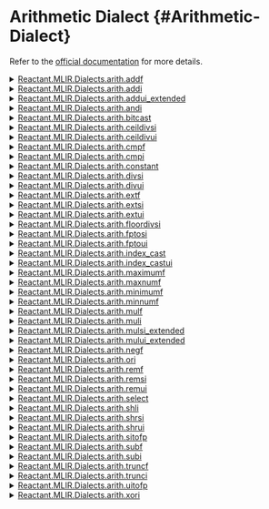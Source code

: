 


# Arithmetic Dialect {#Arithmetic-Dialect}

Refer to the [official documentation](https://mlir.llvm.org/docs/Dialects/ArithOps/) for more details.
<details class='jldocstring custom-block' >
<summary><a id='Reactant.MLIR.Dialects.arith.addf-Tuple{Reactant.MLIR.IR.Value, Reactant.MLIR.IR.Value}' href='#Reactant.MLIR.Dialects.arith.addf-Tuple{Reactant.MLIR.IR.Value, Reactant.MLIR.IR.Value}'><span class="jlbinding">Reactant.MLIR.Dialects.arith.addf</span></a> <Badge type="info" class="jlObjectType jlMethod" text="Method" /></summary>



`addf`

The `addf` operation takes two operands and returns one result, each of these is required to be the same type. This type may be a floating point scalar type, a vector whose element type is a floating point type, or a floating point tensor.

**Example**

```mlir
// Scalar addition.
%a = arith.addf %b, %c : f64

// SIMD vector addition, e.g. for Intel SSE.
%f = arith.addf %g, %h : vector<4xf32>

// Tensor addition.
%x = arith.addf %y, %z : tensor<4x?xbf16>
```


TODO: In the distant future, this will accept optional attributes for fast math, contraction, rounding mode, and other controls.


<Badge type="info" class="source-link" text="source"><a href="https://github.com/EnzymeAD/Reactant.jl/blob/c1a1e1dc3b6985fead24f05e7d04139ed0a37df0/src/mlir/Dialects/Arith.jl#L16-L39" target="_blank" rel="noreferrer">source</a></Badge>

</details>

<details class='jldocstring custom-block' >
<summary><a id='Reactant.MLIR.Dialects.arith.addi-Tuple{Reactant.MLIR.IR.Value, Reactant.MLIR.IR.Value}' href='#Reactant.MLIR.Dialects.arith.addi-Tuple{Reactant.MLIR.IR.Value, Reactant.MLIR.IR.Value}'><span class="jlbinding">Reactant.MLIR.Dialects.arith.addi</span></a> <Badge type="info" class="jlObjectType jlMethod" text="Method" /></summary>



`addi`

Performs N-bit addition on the operands. The operands are interpreted as  unsigned bitvectors. The result is represented by a bitvector containing the  mathematical value of the addition modulo 2^n, where `n` is the bitwidth.  Because `arith` integers use a two&#39;s complement representation, this operation  is applicable on both signed and unsigned integer operands.

The `addi` operation takes two operands and returns one result, each of these is required to be the same type. This type may be an integer scalar type,  a vector whose element type is integer, or a tensor of integers.

This op supports `nuw`/`nsw` overflow flags which stands stand for &quot;No Unsigned Wrap&quot; and &quot;No Signed Wrap&quot;, respectively. If the `nuw` and/or `nsw` flags are present, and an unsigned/signed overflow occurs (respectively), the result is poison.

**Example**

```mlir
// Scalar addition.
%a = arith.addi %b, %c : i64

// Scalar addition with overflow flags.
%a = arith.addi %b, %c overflow<nsw, nuw> : i64

// SIMD vector element-wise addition.
%f = arith.addi %g, %h : vector<4xi32>

// Tensor element-wise addition.
%x = arith.addi %y, %z : tensor<4x?xi8>
```



<Badge type="info" class="source-link" text="source"><a href="https://github.com/EnzymeAD/Reactant.jl/blob/c1a1e1dc3b6985fead24f05e7d04139ed0a37df0/src/mlir/Dialects/Arith.jl#L67-L100" target="_blank" rel="noreferrer">source</a></Badge>

</details>

<details class='jldocstring custom-block' >
<summary><a id='Reactant.MLIR.Dialects.arith.addui_extended-Tuple{Reactant.MLIR.IR.Value, Reactant.MLIR.IR.Value}' href='#Reactant.MLIR.Dialects.arith.addui_extended-Tuple{Reactant.MLIR.IR.Value, Reactant.MLIR.IR.Value}'><span class="jlbinding">Reactant.MLIR.Dialects.arith.addui_extended</span></a> <Badge type="info" class="jlObjectType jlMethod" text="Method" /></summary>



`addui_extended`

Performs (N+1)-bit addition on zero-extended operands. Returns two results: the N-bit sum (same type as both operands), and the overflow bit (boolean-like), where `1` indicates unsigned addition overflow, while `0` indicates no overflow.

**Example**

```mlir
// Scalar addition.
%sum, %overflow = arith.addui_extended %b, %c : i64, i1

// Vector element-wise addition.
%d:2 = arith.addui_extended %e, %f : vector<4xi32>, vector<4xi1>

// Tensor element-wise addition.
%x:2 = arith.addui_extended %y, %z : tensor<4x?xi8>, tensor<4x?xi1>
```



<Badge type="info" class="source-link" text="source"><a href="https://github.com/EnzymeAD/Reactant.jl/blob/c1a1e1dc3b6985fead24f05e7d04139ed0a37df0/src/mlir/Dialects/Arith.jl#L129-L149" target="_blank" rel="noreferrer">source</a></Badge>

</details>

<details class='jldocstring custom-block' >
<summary><a id='Reactant.MLIR.Dialects.arith.andi-Tuple{Reactant.MLIR.IR.Value, Reactant.MLIR.IR.Value}' href='#Reactant.MLIR.Dialects.arith.andi-Tuple{Reactant.MLIR.IR.Value, Reactant.MLIR.IR.Value}'><span class="jlbinding">Reactant.MLIR.Dialects.arith.andi</span></a> <Badge type="info" class="jlObjectType jlMethod" text="Method" /></summary>



`andi`

The `andi` operation takes two operands and returns one result, each of these is required to be the same type. This type may be an integer scalar type, a vector whose element type is integer, or a tensor of integers. It has no standard attributes.

**Example**

```mlir
// Scalar integer bitwise and.
%a = arith.andi %b, %c : i64

// SIMD vector element-wise bitwise integer and.
%f = arith.andi %g, %h : vector<4xi32>

// Tensor element-wise bitwise integer and.
%x = arith.andi %y, %z : tensor<4x?xi8>
```



<Badge type="info" class="source-link" text="source"><a href="https://github.com/EnzymeAD/Reactant.jl/blob/c1a1e1dc3b6985fead24f05e7d04139ed0a37df0/src/mlir/Dialects/Arith.jl#L171-L191" target="_blank" rel="noreferrer">source</a></Badge>

</details>

<details class='jldocstring custom-block' >
<summary><a id='Reactant.MLIR.Dialects.arith.bitcast-Tuple{Reactant.MLIR.IR.Value}' href='#Reactant.MLIR.Dialects.arith.bitcast-Tuple{Reactant.MLIR.IR.Value}'><span class="jlbinding">Reactant.MLIR.Dialects.arith.bitcast</span></a> <Badge type="info" class="jlObjectType jlMethod" text="Method" /></summary>



`bitcast`

Bitcast an integer or floating point value to an integer or floating point value of equal bit width. When operating on vectors, casts elementwise.

Note that this implements a logical bitcast independent of target endianness. This allows constant folding without target information and is consitent with the bitcast constant folders in LLVM (see https://github.com/llvm/llvm-project/blob/18c19414eb/llvm/lib/IR/ConstantFold.cpp#L168) For targets where the source and target type have the same endianness (which is the standard), this cast will also change no bits at runtime, but it may still require an operation, for example if the machine has different floating point and integer register files. For targets that have a different endianness for the source and target types (e.g. float is big-endian and integer is little-endian) a proper lowering would add operations to swap the order of words in addition to the bitcast.


<Badge type="info" class="source-link" text="source"><a href="https://github.com/EnzymeAD/Reactant.jl/blob/c1a1e1dc3b6985fead24f05e7d04139ed0a37df0/src/mlir/Dialects/Arith.jl#L214-L231" target="_blank" rel="noreferrer">source</a></Badge>

</details>

<details class='jldocstring custom-block' >
<summary><a id='Reactant.MLIR.Dialects.arith.ceildivsi-Tuple{Reactant.MLIR.IR.Value, Reactant.MLIR.IR.Value}' href='#Reactant.MLIR.Dialects.arith.ceildivsi-Tuple{Reactant.MLIR.IR.Value, Reactant.MLIR.IR.Value}'><span class="jlbinding">Reactant.MLIR.Dialects.arith.ceildivsi</span></a> <Badge type="info" class="jlObjectType jlMethod" text="Method" /></summary>



`ceildivsi`

Signed integer division. Rounds towards positive infinity, i.e. `7 / -2 = -3`.

Divison by zero, or signed division overflow (minimum value divided by -1)  is undefined behavior. When applied to `vector` and `tensor` values, the  behavior is undefined if _any_ of its elements are divided by zero or has a  signed division overflow.

**Example**

```mlir
// Scalar signed integer division.
%a = arith.ceildivsi %b, %c : i64
```



<Badge type="info" class="source-link" text="source"><a href="https://github.com/EnzymeAD/Reactant.jl/blob/c1a1e1dc3b6985fead24f05e7d04139ed0a37df0/src/mlir/Dialects/Arith.jl#L251-L267" target="_blank" rel="noreferrer">source</a></Badge>

</details>

<details class='jldocstring custom-block' >
<summary><a id='Reactant.MLIR.Dialects.arith.ceildivui-Tuple{Reactant.MLIR.IR.Value, Reactant.MLIR.IR.Value}' href='#Reactant.MLIR.Dialects.arith.ceildivui-Tuple{Reactant.MLIR.IR.Value, Reactant.MLIR.IR.Value}'><span class="jlbinding">Reactant.MLIR.Dialects.arith.ceildivui</span></a> <Badge type="info" class="jlObjectType jlMethod" text="Method" /></summary>



`ceildivui`

Unsigned integer division. Rounds towards positive infinity. Treats the leading bit as the most significant, i.e. for `i16` given two&#39;s complement representation, `6 / -2 = 6 / (2^16 - 2) = 1`. 

Division by zero is undefined behavior. When applied to `vector` and  `tensor` values, the behavior is undefined if _any_ elements are divided by  zero.

**Example**

```mlir
// Scalar unsigned integer division.
%a = arith.ceildivui %b, %c : i64
```



<Badge type="info" class="source-link" text="source"><a href="https://github.com/EnzymeAD/Reactant.jl/blob/c1a1e1dc3b6985fead24f05e7d04139ed0a37df0/src/mlir/Dialects/Arith.jl#L290-L307" target="_blank" rel="noreferrer">source</a></Badge>

</details>

<details class='jldocstring custom-block' >
<summary><a id='Reactant.MLIR.Dialects.arith.cmpf-Tuple{Reactant.MLIR.IR.Value, Reactant.MLIR.IR.Value}' href='#Reactant.MLIR.Dialects.arith.cmpf-Tuple{Reactant.MLIR.IR.Value, Reactant.MLIR.IR.Value}'><span class="jlbinding">Reactant.MLIR.Dialects.arith.cmpf</span></a> <Badge type="info" class="jlObjectType jlMethod" text="Method" /></summary>



`cmpf`

The `cmpf` operation compares its two operands according to the float comparison rules and the predicate specified by the respective attribute. The predicate defines the type of comparison: (un)orderedness, (in)equality and signed less/greater than (or equal to) as well as predicates that are always true or false.  The operands must have the same type, and this type must be a float type, or a vector or tensor thereof.  The result is an i1, or a vector/tensor thereof having the same shape as the inputs. Unlike cmpi, the operands are always treated as signed. The u prefix indicates _unordered_ comparison, not unsigned comparison, so &quot;une&quot; means unordered or not equal. For the sake of readability by humans, custom assembly form for the operation uses a string-typed attribute for the predicate.  The value of this attribute corresponds to lower-cased name of the predicate constant, e.g., &quot;one&quot; means &quot;ordered not equal&quot;.  The string representation of the attribute is merely a syntactic sugar and is converted to an integer attribute by the parser.

**Example**

```mlir
%r1 = arith.cmpf oeq, %0, %1 : f32
%r2 = arith.cmpf ult, %0, %1 : tensor<42x42xf64>
%r3 = "arith.cmpf"(%0, %1) {predicate: 0} : (f8, f8) -> i1
```



<Badge type="info" class="source-link" text="source"><a href="https://github.com/EnzymeAD/Reactant.jl/blob/c1a1e1dc3b6985fead24f05e7d04139ed0a37df0/src/mlir/Dialects/Arith.jl#L330-L356" target="_blank" rel="noreferrer">source</a></Badge>

</details>

<details class='jldocstring custom-block' >
<summary><a id='Reactant.MLIR.Dialects.arith.cmpi-Tuple{Reactant.MLIR.IR.Value, Reactant.MLIR.IR.Value}' href='#Reactant.MLIR.Dialects.arith.cmpi-Tuple{Reactant.MLIR.IR.Value, Reactant.MLIR.IR.Value}'><span class="jlbinding">Reactant.MLIR.Dialects.arith.cmpi</span></a> <Badge type="info" class="jlObjectType jlMethod" text="Method" /></summary>



`cmpi`

The `cmpi` operation is a generic comparison for integer-like types. Its two arguments can be integers, vectors or tensors thereof as long as their types match. The operation produces an i1 for the former case, a vector or a tensor of i1 with the same shape as inputs in the other cases.

Its first argument is an attribute that defines which type of comparison is performed. The following comparisons are supported:
- equal (mnemonic: `"eq"`; integer value: `0`)
  
- not equal (mnemonic: `"ne"`; integer value: `1`)
  
- signed less than (mnemonic: `"slt"`; integer value: `2`)
  
- signed less than or equal (mnemonic: `"sle"`; integer value: `3`)
  
- signed greater than (mnemonic: `"sgt"`; integer value: `4`)
  
- signed greater than or equal (mnemonic: `"sge"`; integer value: `5`)
  
- unsigned less than (mnemonic: `"ult"`; integer value: `6`)
  
- unsigned less than or equal (mnemonic: `"ule"`; integer value: `7`)
  
- unsigned greater than (mnemonic: `"ugt"`; integer value: `8`)
  
- unsigned greater than or equal (mnemonic: `"uge"`; integer value: `9`)
  

The result is `1` if the comparison is true and `0` otherwise. For vector or tensor operands, the comparison is performed elementwise and the element of the result indicates whether the comparison is true for the operand elements with the same indices as those of the result.

Note: while the custom assembly form uses strings, the actual underlying attribute has integer type (or rather enum class in C++ code) as seen from the generic assembly form. String literals are used to improve readability of the IR by humans.

This operation only applies to integer-like operands, but not floats. The main reason being that comparison operations have diverging sets of attributes: integers require sign specification while floats require various floating point-related particularities, e.g., `-ffast-math` behavior, IEEE754 compliance, etc ([rationale](../Rationale/Rationale.md#splitting-floating-point-vs-integer-operations)). The type of comparison is specified as attribute to avoid introducing ten similar operations, taking into account that they are often implemented using the same operation downstream ([rationale](../Rationale/Rationale.md#specifying-comparison-kind-as-attribute)). The separation between signed and unsigned order comparisons is necessary because of integers being signless. The comparison operation must know how to interpret values with the foremost bit being set: negatives in two&#39;s complement or large positives ([rationale](../Rationale/Rationale.md#specifying-sign-in-integer-comparison-operations)).

**Example**

```mlir
// Custom form of scalar "signed less than" comparison.
%x = arith.cmpi slt, %lhs, %rhs : i32

// Generic form of the same operation.
%x = "arith.cmpi"(%lhs, %rhs) {predicate = 2 : i64} : (i32, i32) -> i1

// Custom form of vector equality comparison.
%x = arith.cmpi eq, %lhs, %rhs : vector<4xi64>

// Generic form of the same operation.
%x = "arith.cmpi"(%lhs, %rhs) {predicate = 0 : i64}
    : (vector<4xi64>, vector<4xi64>) -> vector<4xi1>
```



<Badge type="info" class="source-link" text="source"><a href="https://github.com/EnzymeAD/Reactant.jl/blob/c1a1e1dc3b6985fead24f05e7d04139ed0a37df0/src/mlir/Dialects/Arith.jl#L385-L449" target="_blank" rel="noreferrer">source</a></Badge>

</details>

<details class='jldocstring custom-block' >
<summary><a id='Reactant.MLIR.Dialects.arith.constant-Tuple{}' href='#Reactant.MLIR.Dialects.arith.constant-Tuple{}'><span class="jlbinding">Reactant.MLIR.Dialects.arith.constant</span></a> <Badge type="info" class="jlObjectType jlMethod" text="Method" /></summary>



`constant`

The `constant` operation produces an SSA value equal to some integer or floating-point constant specified by an attribute. This is the way MLIR forms simple integer and floating point constants.

**Example**

```
// Integer constant
%1 = arith.constant 42 : i32

// Equivalent generic form
%1 = "arith.constant"() {value = 42 : i32} : () -> i32
```



<Badge type="info" class="source-link" text="source"><a href="https://github.com/EnzymeAD/Reactant.jl/blob/c1a1e1dc3b6985fead24f05e7d04139ed0a37df0/src/mlir/Dialects/Arith.jl#L476-L492" target="_blank" rel="noreferrer">source</a></Badge>

</details>

<details class='jldocstring custom-block' >
<summary><a id='Reactant.MLIR.Dialects.arith.divsi-Tuple{Reactant.MLIR.IR.Value, Reactant.MLIR.IR.Value}' href='#Reactant.MLIR.Dialects.arith.divsi-Tuple{Reactant.MLIR.IR.Value, Reactant.MLIR.IR.Value}'><span class="jlbinding">Reactant.MLIR.Dialects.arith.divsi</span></a> <Badge type="info" class="jlObjectType jlMethod" text="Method" /></summary>



`divsi`

Signed integer division. Rounds towards zero. Treats the leading bit as sign, i.e. `6 / -2 = -3`.

Divison by zero, or signed division overflow (minimum value divided by -1)  is undefined behavior. When applied to `vector` and `tensor` values, the  behavior is undefined if _any_ of its elements are divided by zero or has a  signed division overflow.

**Example**

```mlir
// Scalar signed integer division.
%a = arith.divsi %b, %c : i64

// SIMD vector element-wise division.
%f = arith.divsi %g, %h : vector<4xi32>

// Tensor element-wise integer division.
%x = arith.divsi %y, %z : tensor<4x?xi8>
```



<Badge type="info" class="source-link" text="source"><a href="https://github.com/EnzymeAD/Reactant.jl/blob/c1a1e1dc3b6985fead24f05e7d04139ed0a37df0/src/mlir/Dialects/Arith.jl#L540-L563" target="_blank" rel="noreferrer">source</a></Badge>

</details>

<details class='jldocstring custom-block' >
<summary><a id='Reactant.MLIR.Dialects.arith.divui-Tuple{Reactant.MLIR.IR.Value, Reactant.MLIR.IR.Value}' href='#Reactant.MLIR.Dialects.arith.divui-Tuple{Reactant.MLIR.IR.Value, Reactant.MLIR.IR.Value}'><span class="jlbinding">Reactant.MLIR.Dialects.arith.divui</span></a> <Badge type="info" class="jlObjectType jlMethod" text="Method" /></summary>



`divui`

Unsigned integer division. Rounds towards zero. Treats the leading bit as the most significant, i.e. for `i16` given two&#39;s complement representation, `6 / -2 = 6 / (2^16 - 2) = 0`.

Division by zero is undefined behavior. When applied to `vector` and  `tensor` values, the behavior is undefined if _any_ elements are divided by  zero.

**Example**

```mlir
// Scalar unsigned integer division.
%a = arith.divui %b, %c : i64

// SIMD vector element-wise division.
%f = arith.divui %g, %h : vector<4xi32>

// Tensor element-wise integer division.
%x = arith.divui %y, %z : tensor<4x?xi8>
```



<Badge type="info" class="source-link" text="source"><a href="https://github.com/EnzymeAD/Reactant.jl/blob/c1a1e1dc3b6985fead24f05e7d04139ed0a37df0/src/mlir/Dialects/Arith.jl#L586-L609" target="_blank" rel="noreferrer">source</a></Badge>

</details>

<details class='jldocstring custom-block' >
<summary><a id='Reactant.MLIR.Dialects.arith.extf-Tuple{Reactant.MLIR.IR.Value}' href='#Reactant.MLIR.Dialects.arith.extf-Tuple{Reactant.MLIR.IR.Value}'><span class="jlbinding">Reactant.MLIR.Dialects.arith.extf</span></a> <Badge type="info" class="jlObjectType jlMethod" text="Method" /></summary>



`extf`

Cast a floating-point value to a larger floating-point-typed value. The destination type must to be strictly wider than the source type. When operating on vectors, casts elementwise.


<Badge type="info" class="source-link" text="source"><a href="https://github.com/EnzymeAD/Reactant.jl/blob/c1a1e1dc3b6985fead24f05e7d04139ed0a37df0/src/mlir/Dialects/Arith.jl#L632-L638" target="_blank" rel="noreferrer">source</a></Badge>

</details>

<details class='jldocstring custom-block' >
<summary><a id='Reactant.MLIR.Dialects.arith.extsi-Tuple{Reactant.MLIR.IR.Value}' href='#Reactant.MLIR.Dialects.arith.extsi-Tuple{Reactant.MLIR.IR.Value}'><span class="jlbinding">Reactant.MLIR.Dialects.arith.extsi</span></a> <Badge type="info" class="jlObjectType jlMethod" text="Method" /></summary>



`extsi`

The integer sign extension operation takes an integer input of width M and an integer destination type of width N. The destination bit-width must be larger than the input bit-width (N &gt; M). The top-most (N - M) bits of the output are filled with copies of the most-significant bit of the input.

**Example**

```mlir
%1 = arith.constant 5 : i3      // %1 is 0b101
%2 = arith.extsi %1 : i3 to i6  // %2 is 0b111101
%3 = arith.constant 2 : i3      // %3 is 0b010
%4 = arith.extsi %3 : i3 to i6  // %4 is 0b000010

%5 = arith.extsi %0 : vector<2 x i32> to vector<2 x i64>
```



<Badge type="info" class="source-link" text="source"><a href="https://github.com/EnzymeAD/Reactant.jl/blob/c1a1e1dc3b6985fead24f05e7d04139ed0a37df0/src/mlir/Dialects/Arith.jl#L659-L678" target="_blank" rel="noreferrer">source</a></Badge>

</details>

<details class='jldocstring custom-block' >
<summary><a id='Reactant.MLIR.Dialects.arith.extui-Tuple{Reactant.MLIR.IR.Value}' href='#Reactant.MLIR.Dialects.arith.extui-Tuple{Reactant.MLIR.IR.Value}'><span class="jlbinding">Reactant.MLIR.Dialects.arith.extui</span></a> <Badge type="info" class="jlObjectType jlMethod" text="Method" /></summary>



`extui`

The integer zero extension operation takes an integer input of width M and an integer destination type of width N. The destination bit-width must be larger than the input bit-width (N &gt; M). The top-most (N - M) bits of the output are filled with zeros.

**Example**

```mlir
  %1 = arith.constant 5 : i3      // %1 is 0b101
  %2 = arith.extui %1 : i3 to i6  // %2 is 0b000101
  %3 = arith.constant 2 : i3      // %3 is 0b010
  %4 = arith.extui %3 : i3 to i6  // %4 is 0b000010

  %5 = arith.extui %0 : vector<2 x i32> to vector<2 x i64>
```



<Badge type="info" class="source-link" text="source"><a href="https://github.com/EnzymeAD/Reactant.jl/blob/c1a1e1dc3b6985fead24f05e7d04139ed0a37df0/src/mlir/Dialects/Arith.jl#L698-L716" target="_blank" rel="noreferrer">source</a></Badge>

</details>

<details class='jldocstring custom-block' >
<summary><a id='Reactant.MLIR.Dialects.arith.floordivsi-Tuple{Reactant.MLIR.IR.Value, Reactant.MLIR.IR.Value}' href='#Reactant.MLIR.Dialects.arith.floordivsi-Tuple{Reactant.MLIR.IR.Value, Reactant.MLIR.IR.Value}'><span class="jlbinding">Reactant.MLIR.Dialects.arith.floordivsi</span></a> <Badge type="info" class="jlObjectType jlMethod" text="Method" /></summary>



`floordivsi`

Signed integer division. Rounds towards negative infinity, i.e. `5 / -2 = -3`.

Divison by zero, or signed division overflow (minimum value divided by -1)  is undefined behavior. When applied to `vector` and `tensor` values, the  behavior is undefined if _any_ of its elements are divided by zero or has a  signed division overflow.

**Example**

```mlir
// Scalar signed integer division.
%a = arith.floordivsi %b, %c : i64

```



<Badge type="info" class="source-link" text="source"><a href="https://github.com/EnzymeAD/Reactant.jl/blob/c1a1e1dc3b6985fead24f05e7d04139ed0a37df0/src/mlir/Dialects/Arith.jl#L788-L805" target="_blank" rel="noreferrer">source</a></Badge>

</details>

<details class='jldocstring custom-block' >
<summary><a id='Reactant.MLIR.Dialects.arith.fptosi-Tuple{Reactant.MLIR.IR.Value}' href='#Reactant.MLIR.Dialects.arith.fptosi-Tuple{Reactant.MLIR.IR.Value}'><span class="jlbinding">Reactant.MLIR.Dialects.arith.fptosi</span></a> <Badge type="info" class="jlObjectType jlMethod" text="Method" /></summary>



`fptosi`

Cast from a value interpreted as floating-point to the nearest (rounding towards zero) signed integer value. When operating on vectors, casts elementwise.


<Badge type="info" class="source-link" text="source"><a href="https://github.com/EnzymeAD/Reactant.jl/blob/c1a1e1dc3b6985fead24f05e7d04139ed0a37df0/src/mlir/Dialects/Arith.jl#L736-L742" target="_blank" rel="noreferrer">source</a></Badge>

</details>

<details class='jldocstring custom-block' >
<summary><a id='Reactant.MLIR.Dialects.arith.fptoui-Tuple{Reactant.MLIR.IR.Value}' href='#Reactant.MLIR.Dialects.arith.fptoui-Tuple{Reactant.MLIR.IR.Value}'><span class="jlbinding">Reactant.MLIR.Dialects.arith.fptoui</span></a> <Badge type="info" class="jlObjectType jlMethod" text="Method" /></summary>



`fptoui`

Cast from a value interpreted as floating-point to the nearest (rounding towards zero) unsigned integer value. When operating on vectors, casts elementwise.


<Badge type="info" class="source-link" text="source"><a href="https://github.com/EnzymeAD/Reactant.jl/blob/c1a1e1dc3b6985fead24f05e7d04139ed0a37df0/src/mlir/Dialects/Arith.jl#L762-L768" target="_blank" rel="noreferrer">source</a></Badge>

</details>

<details class='jldocstring custom-block' >
<summary><a id='Reactant.MLIR.Dialects.arith.index_cast-Tuple{Reactant.MLIR.IR.Value}' href='#Reactant.MLIR.Dialects.arith.index_cast-Tuple{Reactant.MLIR.IR.Value}'><span class="jlbinding">Reactant.MLIR.Dialects.arith.index_cast</span></a> <Badge type="info" class="jlObjectType jlMethod" text="Method" /></summary>



`index_cast`

Casts between scalar or vector integers and corresponding &#39;index&#39; scalar or vectors. Index is an integer of platform-specific bit width. If casting to a wider integer, the value is sign-extended. If casting to a narrower integer, the value is truncated.


<Badge type="info" class="source-link" text="source"><a href="https://github.com/EnzymeAD/Reactant.jl/blob/c1a1e1dc3b6985fead24f05e7d04139ed0a37df0/src/mlir/Dialects/Arith.jl#L828-L835" target="_blank" rel="noreferrer">source</a></Badge>

</details>

<details class='jldocstring custom-block' >
<summary><a id='Reactant.MLIR.Dialects.arith.index_castui-Tuple{Reactant.MLIR.IR.Value}' href='#Reactant.MLIR.Dialects.arith.index_castui-Tuple{Reactant.MLIR.IR.Value}'><span class="jlbinding">Reactant.MLIR.Dialects.arith.index_castui</span></a> <Badge type="info" class="jlObjectType jlMethod" text="Method" /></summary>



`index_castui`

Casts between scalar or vector integers and corresponding &#39;index&#39; scalar or vectors. Index is an integer of platform-specific bit width. If casting to a wider integer, the value is zero-extended. If casting to a narrower integer, the value is truncated.


<Badge type="info" class="source-link" text="source"><a href="https://github.com/EnzymeAD/Reactant.jl/blob/c1a1e1dc3b6985fead24f05e7d04139ed0a37df0/src/mlir/Dialects/Arith.jl#L855-L862" target="_blank" rel="noreferrer">source</a></Badge>

</details>

<details class='jldocstring custom-block' >
<summary><a id='Reactant.MLIR.Dialects.arith.maximumf-Tuple{Reactant.MLIR.IR.Value, Reactant.MLIR.IR.Value}' href='#Reactant.MLIR.Dialects.arith.maximumf-Tuple{Reactant.MLIR.IR.Value, Reactant.MLIR.IR.Value}'><span class="jlbinding">Reactant.MLIR.Dialects.arith.maximumf</span></a> <Badge type="info" class="jlObjectType jlMethod" text="Method" /></summary>



`maximumf`

Returns the maximum of the two arguments, treating -0.0 as less than +0.0. If one of the arguments is NaN, then the result is also NaN.

**Example**

```mlir
// Scalar floating-point maximum.
%a = arith.maximumf %b, %c : f64
```



<Badge type="info" class="source-link" text="source"><a href="https://github.com/EnzymeAD/Reactant.jl/blob/c1a1e1dc3b6985fead24f05e7d04139ed0a37df0/src/mlir/Dialects/Arith.jl#L967-L979" target="_blank" rel="noreferrer">source</a></Badge>

</details>

<details class='jldocstring custom-block' >
<summary><a id='Reactant.MLIR.Dialects.arith.maxnumf-Tuple{Reactant.MLIR.IR.Value, Reactant.MLIR.IR.Value}' href='#Reactant.MLIR.Dialects.arith.maxnumf-Tuple{Reactant.MLIR.IR.Value, Reactant.MLIR.IR.Value}'><span class="jlbinding">Reactant.MLIR.Dialects.arith.maxnumf</span></a> <Badge type="info" class="jlObjectType jlMethod" text="Method" /></summary>



`maxnumf`

Returns the maximum of the two arguments. If the arguments are -0.0 and +0.0, then the result is either of them. If one of the arguments is NaN, then the result is the other argument.

**Example**

```mlir
// Scalar floating-point maximum.
%a = arith.maxnumf %b, %c : f64
```



<Badge type="info" class="source-link" text="source"><a href="https://github.com/EnzymeAD/Reactant.jl/blob/c1a1e1dc3b6985fead24f05e7d04139ed0a37df0/src/mlir/Dialects/Arith.jl#L882-L895" target="_blank" rel="noreferrer">source</a></Badge>

</details>

<details class='jldocstring custom-block' >
<summary><a id='Reactant.MLIR.Dialects.arith.minimumf-Tuple{Reactant.MLIR.IR.Value, Reactant.MLIR.IR.Value}' href='#Reactant.MLIR.Dialects.arith.minimumf-Tuple{Reactant.MLIR.IR.Value, Reactant.MLIR.IR.Value}'><span class="jlbinding">Reactant.MLIR.Dialects.arith.minimumf</span></a> <Badge type="info" class="jlObjectType jlMethod" text="Method" /></summary>



`minimumf`

Returns the minimum of the two arguments, treating -0.0 as less than +0.0. If one of the arguments is NaN, then the result is also NaN.

**Example**

```mlir
// Scalar floating-point minimum.
%a = arith.minimumf %b, %c : f64
```



<Badge type="info" class="source-link" text="source"><a href="https://github.com/EnzymeAD/Reactant.jl/blob/c1a1e1dc3b6985fead24f05e7d04139ed0a37df0/src/mlir/Dialects/Arith.jl#L1092-L1104" target="_blank" rel="noreferrer">source</a></Badge>

</details>

<details class='jldocstring custom-block' >
<summary><a id='Reactant.MLIR.Dialects.arith.minnumf-Tuple{Reactant.MLIR.IR.Value, Reactant.MLIR.IR.Value}' href='#Reactant.MLIR.Dialects.arith.minnumf-Tuple{Reactant.MLIR.IR.Value, Reactant.MLIR.IR.Value}'><span class="jlbinding">Reactant.MLIR.Dialects.arith.minnumf</span></a> <Badge type="info" class="jlObjectType jlMethod" text="Method" /></summary>



`minnumf`

Returns the minimum of the two arguments. If the arguments are -0.0 and +0.0, then the result is either of them. If one of the arguments is NaN, then the result is the other argument.

**Example**

```mlir
// Scalar floating-point minimum.
%a = arith.minnumf %b, %c : f64
```



<Badge type="info" class="source-link" text="source"><a href="https://github.com/EnzymeAD/Reactant.jl/blob/c1a1e1dc3b6985fead24f05e7d04139ed0a37df0/src/mlir/Dialects/Arith.jl#L1007-L1020" target="_blank" rel="noreferrer">source</a></Badge>

</details>

<details class='jldocstring custom-block' >
<summary><a id='Reactant.MLIR.Dialects.arith.mulf-Tuple{Reactant.MLIR.IR.Value, Reactant.MLIR.IR.Value}' href='#Reactant.MLIR.Dialects.arith.mulf-Tuple{Reactant.MLIR.IR.Value, Reactant.MLIR.IR.Value}'><span class="jlbinding">Reactant.MLIR.Dialects.arith.mulf</span></a> <Badge type="info" class="jlObjectType jlMethod" text="Method" /></summary>



`mulf`

The `mulf` operation takes two operands and returns one result, each of these is required to be the same type. This type may be a floating point scalar type, a vector whose element type is a floating point type, or a floating point tensor.

**Example**

```mlir
// Scalar multiplication.
%a = arith.mulf %b, %c : f64

// SIMD pointwise vector multiplication, e.g. for Intel SSE.
%f = arith.mulf %g, %h : vector<4xf32>

// Tensor pointwise multiplication.
%x = arith.mulf %y, %z : tensor<4x?xbf16>
```


TODO: In the distant future, this will accept optional attributes for fast math, contraction, rounding mode, and other controls.


<Badge type="info" class="source-link" text="source"><a href="https://github.com/EnzymeAD/Reactant.jl/blob/c1a1e1dc3b6985fead24f05e7d04139ed0a37df0/src/mlir/Dialects/Arith.jl#L1132-L1155" target="_blank" rel="noreferrer">source</a></Badge>

</details>

<details class='jldocstring custom-block' >
<summary><a id='Reactant.MLIR.Dialects.arith.muli-Tuple{Reactant.MLIR.IR.Value, Reactant.MLIR.IR.Value}' href='#Reactant.MLIR.Dialects.arith.muli-Tuple{Reactant.MLIR.IR.Value, Reactant.MLIR.IR.Value}'><span class="jlbinding">Reactant.MLIR.Dialects.arith.muli</span></a> <Badge type="info" class="jlObjectType jlMethod" text="Method" /></summary>



`muli`

Performs N-bit multiplication on the operands. The operands are interpreted as unsigned bitvectors. The result is represented by a bitvector containing the mathematical value of the multiplication modulo 2^n, where `n` is the bitwidth. Because `arith` integers use a two&#39;s complement representation, this operation is applicable on both signed and unsigned integer operands.

The `muli` operation takes two operands and returns one result, each of these is required to be the same type. This type may be an integer scalar type, a vector whose element type is integer, or a tensor of integers.

This op supports `nuw`/`nsw` overflow flags which stands stand for &quot;No Unsigned Wrap&quot; and &quot;No Signed Wrap&quot;, respectively. If the `nuw` and/or `nsw` flags are present, and an unsigned/signed overflow occurs (respectively), the result is poison.

**Example**

```mlir
// Scalar multiplication.
%a = arith.muli %b, %c : i64

// Scalar multiplication with overflow flags.
%a = arith.muli %b, %c overflow<nsw, nuw> : i64

// SIMD vector element-wise multiplication.
%f = arith.muli %g, %h : vector<4xi32>

// Tensor element-wise multiplication.
%x = arith.muli %y, %z : tensor<4x?xi8>
```



<Badge type="info" class="source-link" text="source"><a href="https://github.com/EnzymeAD/Reactant.jl/blob/c1a1e1dc3b6985fead24f05e7d04139ed0a37df0/src/mlir/Dialects/Arith.jl#L1183-L1216" target="_blank" rel="noreferrer">source</a></Badge>

</details>

<details class='jldocstring custom-block' >
<summary><a id='Reactant.MLIR.Dialects.arith.mulsi_extended-Tuple{Reactant.MLIR.IR.Value, Reactant.MLIR.IR.Value}' href='#Reactant.MLIR.Dialects.arith.mulsi_extended-Tuple{Reactant.MLIR.IR.Value, Reactant.MLIR.IR.Value}'><span class="jlbinding">Reactant.MLIR.Dialects.arith.mulsi_extended</span></a> <Badge type="info" class="jlObjectType jlMethod" text="Method" /></summary>



`mulsi_extended`

Performs (2*N)-bit multiplication on sign-extended operands. Returns two N-bit results: the low and the high halves of the product. The low half has the same value as the result of regular multiplication `arith.muli` with the same operands.

**Example**

```mlir
// Scalar multiplication.
%low, %high = arith.mulsi_extended %a, %b : i32

// Vector element-wise multiplication.
%c:2 = arith.mulsi_extended %d, %e : vector<4xi32>

// Tensor element-wise multiplication.
%x:2 = arith.mulsi_extended %y, %z : tensor<4x?xi8>
```



<Badge type="info" class="source-link" text="source"><a href="https://github.com/EnzymeAD/Reactant.jl/blob/c1a1e1dc3b6985fead24f05e7d04139ed0a37df0/src/mlir/Dialects/Arith.jl#L1245-L1265" target="_blank" rel="noreferrer">source</a></Badge>

</details>

<details class='jldocstring custom-block' >
<summary><a id='Reactant.MLIR.Dialects.arith.mului_extended-Tuple{Reactant.MLIR.IR.Value, Reactant.MLIR.IR.Value}' href='#Reactant.MLIR.Dialects.arith.mului_extended-Tuple{Reactant.MLIR.IR.Value, Reactant.MLIR.IR.Value}'><span class="jlbinding">Reactant.MLIR.Dialects.arith.mului_extended</span></a> <Badge type="info" class="jlObjectType jlMethod" text="Method" /></summary>



`mului_extended`

Performs (2*N)-bit multiplication on zero-extended operands. Returns two N-bit results: the low and the high halves of the product. The low half has the same value as the result of regular multiplication `arith.muli` with the same operands.

**Example**

```mlir
// Scalar multiplication.
%low, %high = arith.mului_extended %a, %b : i32

// Vector element-wise multiplication.
%c:2 = arith.mului_extended %d, %e : vector<4xi32>

// Tensor element-wise multiplication.
%x:2 = arith.mului_extended %y, %z : tensor<4x?xi8>
```



<Badge type="info" class="source-link" text="source"><a href="https://github.com/EnzymeAD/Reactant.jl/blob/c1a1e1dc3b6985fead24f05e7d04139ed0a37df0/src/mlir/Dialects/Arith.jl#L1293-L1313" target="_blank" rel="noreferrer">source</a></Badge>

</details>

<details class='jldocstring custom-block' >
<summary><a id='Reactant.MLIR.Dialects.arith.negf-Tuple{Reactant.MLIR.IR.Value}' href='#Reactant.MLIR.Dialects.arith.negf-Tuple{Reactant.MLIR.IR.Value}'><span class="jlbinding">Reactant.MLIR.Dialects.arith.negf</span></a> <Badge type="info" class="jlObjectType jlMethod" text="Method" /></summary>



`negf`

The `negf` operation computes the negation of a given value. It takes one operand and returns one result of the same type. This type may be a float scalar type, a vector whose element type is float, or a tensor of floats. It has no standard attributes.

**Example**

```mlir
// Scalar negation value.
%a = arith.negf %b : f64

// SIMD vector element-wise negation value.
%f = arith.negf %g : vector<4xf32>

// Tensor element-wise negation value.
%x = arith.negf %y : tensor<4x?xf8>
```



<Badge type="info" class="source-link" text="source"><a href="https://github.com/EnzymeAD/Reactant.jl/blob/c1a1e1dc3b6985fead24f05e7d04139ed0a37df0/src/mlir/Dialects/Arith.jl#L1341-L1361" target="_blank" rel="noreferrer">source</a></Badge>

</details>

<details class='jldocstring custom-block' >
<summary><a id='Reactant.MLIR.Dialects.arith.ori-Tuple{Reactant.MLIR.IR.Value, Reactant.MLIR.IR.Value}' href='#Reactant.MLIR.Dialects.arith.ori-Tuple{Reactant.MLIR.IR.Value, Reactant.MLIR.IR.Value}'><span class="jlbinding">Reactant.MLIR.Dialects.arith.ori</span></a> <Badge type="info" class="jlObjectType jlMethod" text="Method" /></summary>



`ori`

The `ori` operation takes two operands and returns one result, each of these is required to be the same type. This type may be an integer scalar type, a vector whose element type is integer, or a tensor of integers. It has no standard attributes.

**Example**

```mlir
// Scalar integer bitwise or.
%a = arith.ori %b, %c : i64

// SIMD vector element-wise bitwise integer or.
%f = arith.ori %g, %h : vector<4xi32>

// Tensor element-wise bitwise integer or.
%x = arith.ori %y, %z : tensor<4x?xi8>
```



<Badge type="info" class="source-link" text="source"><a href="https://github.com/EnzymeAD/Reactant.jl/blob/c1a1e1dc3b6985fead24f05e7d04139ed0a37df0/src/mlir/Dialects/Arith.jl#L1388-L1408" target="_blank" rel="noreferrer">source</a></Badge>

</details>

<details class='jldocstring custom-block' >
<summary><a id='Reactant.MLIR.Dialects.arith.remf-Tuple{Reactant.MLIR.IR.Value, Reactant.MLIR.IR.Value}' href='#Reactant.MLIR.Dialects.arith.remf-Tuple{Reactant.MLIR.IR.Value, Reactant.MLIR.IR.Value}'><span class="jlbinding">Reactant.MLIR.Dialects.arith.remf</span></a> <Badge type="info" class="jlObjectType jlMethod" text="Method" /></summary>



`remf`

Returns the floating point division remainder. The remainder has the same sign as the dividend (lhs operand).


<Badge type="info" class="source-link" text="source"><a href="https://github.com/EnzymeAD/Reactant.jl/blob/c1a1e1dc3b6985fead24f05e7d04139ed0a37df0/src/mlir/Dialects/Arith.jl#L1431-L1436" target="_blank" rel="noreferrer">source</a></Badge>

</details>

<details class='jldocstring custom-block' >
<summary><a id='Reactant.MLIR.Dialects.arith.remsi-Tuple{Reactant.MLIR.IR.Value, Reactant.MLIR.IR.Value}' href='#Reactant.MLIR.Dialects.arith.remsi-Tuple{Reactant.MLIR.IR.Value, Reactant.MLIR.IR.Value}'><span class="jlbinding">Reactant.MLIR.Dialects.arith.remsi</span></a> <Badge type="info" class="jlObjectType jlMethod" text="Method" /></summary>



`remsi`

Signed integer division remainder. Treats the leading bit as sign, i.e. `6 % -2 = 0`.

Division by zero is undefined behavior. When applied to `vector` and  `tensor` values, the behavior is undefined if _any_ elements are divided by  zero.

**Example**

```mlir
// Scalar signed integer division remainder.
%a = arith.remsi %b, %c : i64

// SIMD vector element-wise division remainder.
%f = arith.remsi %g, %h : vector<4xi32>

// Tensor element-wise integer division remainder.
%x = arith.remsi %y, %z : tensor<4x?xi8>
```



<Badge type="info" class="source-link" text="source"><a href="https://github.com/EnzymeAD/Reactant.jl/blob/c1a1e1dc3b6985fead24f05e7d04139ed0a37df0/src/mlir/Dialects/Arith.jl#L1464-L1486" target="_blank" rel="noreferrer">source</a></Badge>

</details>

<details class='jldocstring custom-block' >
<summary><a id='Reactant.MLIR.Dialects.arith.remui-Tuple{Reactant.MLIR.IR.Value, Reactant.MLIR.IR.Value}' href='#Reactant.MLIR.Dialects.arith.remui-Tuple{Reactant.MLIR.IR.Value, Reactant.MLIR.IR.Value}'><span class="jlbinding">Reactant.MLIR.Dialects.arith.remui</span></a> <Badge type="info" class="jlObjectType jlMethod" text="Method" /></summary>



`remui`

Unsigned integer division remainder. Treats the leading bit as the most significant, i.e. for `i16`, `6 % -2 = 6 % (2^16 - 2) = 6`.

Division by zero is undefined behavior. When applied to `vector` and  `tensor` values, the behavior is undefined if _any_ elements are divided by  zero.

**Example**

```mlir
// Scalar unsigned integer division remainder.
%a = arith.remui %b, %c : i64

// SIMD vector element-wise division remainder.
%f = arith.remui %g, %h : vector<4xi32>

// Tensor element-wise integer division remainder.
%x = arith.remui %y, %z : tensor<4x?xi8>
```



<Badge type="info" class="source-link" text="source"><a href="https://github.com/EnzymeAD/Reactant.jl/blob/c1a1e1dc3b6985fead24f05e7d04139ed0a37df0/src/mlir/Dialects/Arith.jl#L1509-L1531" target="_blank" rel="noreferrer">source</a></Badge>

</details>

<details class='jldocstring custom-block' >
<summary><a id='Reactant.MLIR.Dialects.arith.select-Tuple{Reactant.MLIR.IR.Value, Reactant.MLIR.IR.Value, Reactant.MLIR.IR.Value}' href='#Reactant.MLIR.Dialects.arith.select-Tuple{Reactant.MLIR.IR.Value, Reactant.MLIR.IR.Value, Reactant.MLIR.IR.Value}'><span class="jlbinding">Reactant.MLIR.Dialects.arith.select</span></a> <Badge type="info" class="jlObjectType jlMethod" text="Method" /></summary>



`select`

The `arith.select` operation chooses one value based on a binary condition supplied as its first operand.

If the value of the first operand (the condition) is `1`, then the second operand is returned, and the third operand is ignored, even if it was poison.

If the value of the first operand (the condition) is `0`, then the third operand is returned, and the second operand is ignored, even if it was poison.

If the value of the first operand (the condition) is poison, then the operation returns poison.

The operation applies to vectors and tensors elementwise given the _shape_ of all operands is identical. The choice is made for each element individually based on the value at the same position as the element in the condition operand. If an i1 is provided as the condition, the entire vector or tensor is chosen.

**Example**

```mlir
// Custom form of scalar selection.
%x = arith.select %cond, %true, %false : i32

// Generic form of the same operation.
%x = "arith.select"(%cond, %true, %false) : (i1, i32, i32) -> i32

// Element-wise vector selection.
%vx = arith.select %vcond, %vtrue, %vfalse : vector<42xi1>, vector<42xf32>

// Full vector selection.
%vx = arith.select %cond, %vtrue, %vfalse : vector<42xf32>
```



<Badge type="info" class="source-link" text="source"><a href="https://github.com/EnzymeAD/Reactant.jl/blob/c1a1e1dc3b6985fead24f05e7d04139ed0a37df0/src/mlir/Dialects/Arith.jl#L1967-L2003" target="_blank" rel="noreferrer">source</a></Badge>

</details>

<details class='jldocstring custom-block' >
<summary><a id='Reactant.MLIR.Dialects.arith.shli-Tuple{Reactant.MLIR.IR.Value, Reactant.MLIR.IR.Value}' href='#Reactant.MLIR.Dialects.arith.shli-Tuple{Reactant.MLIR.IR.Value, Reactant.MLIR.IR.Value}'><span class="jlbinding">Reactant.MLIR.Dialects.arith.shli</span></a> <Badge type="info" class="jlObjectType jlMethod" text="Method" /></summary>



`shli`

The `shli` operation shifts the integer value of the first operand to the left  by the integer value of the second operand. The second operand is interpreted as  unsigned. The low order bits are filled with zeros. If the value of the second  operand is greater or equal than the bitwidth of the first operand, then the operation returns poison.

This op supports `nuw`/`nsw` overflow flags which stands stand for &quot;No Unsigned Wrap&quot; and &quot;No Signed Wrap&quot;, respectively. If the `nuw` and/or `nsw` flags are present, and an unsigned/signed overflow occurs (respectively), the result is poison.

**Example**

```mlir
%1 = arith.constant 5 : i8  // %1 is 0b00000101
%2 = arith.constant 3 : i8
%3 = arith.shli %1, %2 : i8 // %3 is 0b00101000
%4 = arith.shli %1, %2 overflow<nsw, nuw> : i8  
```



<Badge type="info" class="source-link" text="source"><a href="https://github.com/EnzymeAD/Reactant.jl/blob/c1a1e1dc3b6985fead24f05e7d04139ed0a37df0/src/mlir/Dialects/Arith.jl#L1581-L1603" target="_blank" rel="noreferrer">source</a></Badge>

</details>

<details class='jldocstring custom-block' >
<summary><a id='Reactant.MLIR.Dialects.arith.shrsi-Tuple{Reactant.MLIR.IR.Value, Reactant.MLIR.IR.Value}' href='#Reactant.MLIR.Dialects.arith.shrsi-Tuple{Reactant.MLIR.IR.Value, Reactant.MLIR.IR.Value}'><span class="jlbinding">Reactant.MLIR.Dialects.arith.shrsi</span></a> <Badge type="info" class="jlObjectType jlMethod" text="Method" /></summary>



`shrsi`

The `shrsi` operation shifts an integer value of the first operand to the right  by the value of the second operand. The first operand is interpreted as signed,  and the second operand is interpreter as unsigned. The high order bits in the  output are filled with copies of the most-significant bit of the shifted value  (which means that the sign of the value is preserved). If the value of the second  operand is greater or equal than bitwidth of the first operand, then the operation returns poison.

**Example**

```mlir
%1 = arith.constant 160 : i8               // %1 is 0b10100000
%2 = arith.constant 3 : i8
%3 = arith.shrsi %1, %2 : (i8, i8) -> i8   // %3 is 0b11110100
%4 = arith.constant 96 : i8                   // %4 is 0b01100000
%5 = arith.shrsi %4, %2 : (i8, i8) -> i8   // %5 is 0b00001100
```



<Badge type="info" class="source-link" text="source"><a href="https://github.com/EnzymeAD/Reactant.jl/blob/c1a1e1dc3b6985fead24f05e7d04139ed0a37df0/src/mlir/Dialects/Arith.jl#L1632-L1652" target="_blank" rel="noreferrer">source</a></Badge>

</details>

<details class='jldocstring custom-block' >
<summary><a id='Reactant.MLIR.Dialects.arith.shrui-Tuple{Reactant.MLIR.IR.Value, Reactant.MLIR.IR.Value}' href='#Reactant.MLIR.Dialects.arith.shrui-Tuple{Reactant.MLIR.IR.Value, Reactant.MLIR.IR.Value}'><span class="jlbinding">Reactant.MLIR.Dialects.arith.shrui</span></a> <Badge type="info" class="jlObjectType jlMethod" text="Method" /></summary>



`shrui`

The `shrui` operation shifts an integer value of the first operand to the right  by the value of the second operand. The first operand is interpreted as unsigned, and the second operand is interpreted as unsigned. The high order bits are always  filled with zeros. If the value of the second operand is greater or equal than the bitwidth of the first operand, then the operation returns poison.

**Example**

```mlir
%1 = arith.constant 160 : i8               // %1 is 0b10100000
%2 = arith.constant 3 : i8
%3 = arith.shrui %1, %2 : (i8, i8) -> i8   // %3 is 0b00010100
```



<Badge type="info" class="source-link" text="source"><a href="https://github.com/EnzymeAD/Reactant.jl/blob/c1a1e1dc3b6985fead24f05e7d04139ed0a37df0/src/mlir/Dialects/Arith.jl#L1675-L1691" target="_blank" rel="noreferrer">source</a></Badge>

</details>

<details class='jldocstring custom-block' >
<summary><a id='Reactant.MLIR.Dialects.arith.sitofp-Tuple{Reactant.MLIR.IR.Value}' href='#Reactant.MLIR.Dialects.arith.sitofp-Tuple{Reactant.MLIR.IR.Value}'><span class="jlbinding">Reactant.MLIR.Dialects.arith.sitofp</span></a> <Badge type="info" class="jlObjectType jlMethod" text="Method" /></summary>



`sitofp`

Cast from a value interpreted as a signed integer to the corresponding floating-point value. If the value cannot be exactly represented, it is rounded using the default rounding mode. When operating on vectors, casts elementwise.


<Badge type="info" class="source-link" text="source"><a href="https://github.com/EnzymeAD/Reactant.jl/blob/c1a1e1dc3b6985fead24f05e7d04139ed0a37df0/src/mlir/Dialects/Arith.jl#L1554-L1561" target="_blank" rel="noreferrer">source</a></Badge>

</details>

<details class='jldocstring custom-block' >
<summary><a id='Reactant.MLIR.Dialects.arith.subf-Tuple{Reactant.MLIR.IR.Value, Reactant.MLIR.IR.Value}' href='#Reactant.MLIR.Dialects.arith.subf-Tuple{Reactant.MLIR.IR.Value, Reactant.MLIR.IR.Value}'><span class="jlbinding">Reactant.MLIR.Dialects.arith.subf</span></a> <Badge type="info" class="jlObjectType jlMethod" text="Method" /></summary>



`subf`

The `subf` operation takes two operands and returns one result, each of these is required to be the same type. This type may be a floating point scalar type, a vector whose element type is a floating point type, or a floating point tensor.

**Example**

```mlir
// Scalar subtraction.
%a = arith.subf %b, %c : f64

// SIMD vector subtraction, e.g. for Intel SSE.
%f = arith.subf %g, %h : vector<4xf32>

// Tensor subtraction.
%x = arith.subf %y, %z : tensor<4x?xbf16>
```


TODO: In the distant future, this will accept optional attributes for fast math, contraction, rounding mode, and other controls.


<Badge type="info" class="source-link" text="source"><a href="https://github.com/EnzymeAD/Reactant.jl/blob/c1a1e1dc3b6985fead24f05e7d04139ed0a37df0/src/mlir/Dialects/Arith.jl#L1714-L1737" target="_blank" rel="noreferrer">source</a></Badge>

</details>

<details class='jldocstring custom-block' >
<summary><a id='Reactant.MLIR.Dialects.arith.subi-Tuple{Reactant.MLIR.IR.Value, Reactant.MLIR.IR.Value}' href='#Reactant.MLIR.Dialects.arith.subi-Tuple{Reactant.MLIR.IR.Value, Reactant.MLIR.IR.Value}'><span class="jlbinding">Reactant.MLIR.Dialects.arith.subi</span></a> <Badge type="info" class="jlObjectType jlMethod" text="Method" /></summary>



`subi`

Performs N-bit subtraction on the operands. The operands are interpreted as unsigned bitvectors. The result is represented by a bitvector containing the mathematical value of the subtraction modulo 2^n, where `n` is the bitwidth. Because `arith` integers use a two&#39;s complement representation, this operation is applicable on both signed and unsigned integer operands.

The `subi` operation takes two operands and returns one result, each of these is required to be the same type. This type may be an integer scalar type, a vector whose element type is integer, or a tensor of integers.

This op supports `nuw`/`nsw` overflow flags which stands stand for &quot;No Unsigned Wrap&quot; and &quot;No Signed Wrap&quot;, respectively. If the `nuw` and/or `nsw` flags are present, and an unsigned/signed overflow occurs (respectively), the result is poison.

**Example**

```mlir
// Scalar subtraction.
%a = arith.subi %b, %c : i64

// Scalar subtraction with overflow flags.
%a = arith.subi %b, %c overflow<nsw, nuw> : i64

// SIMD vector element-wise subtraction.
%f = arith.subi %g, %h : vector<4xi32>

// Tensor element-wise subtraction.
%x = arith.subi %y, %z : tensor<4x?xi8>
```



<Badge type="info" class="source-link" text="source"><a href="https://github.com/EnzymeAD/Reactant.jl/blob/c1a1e1dc3b6985fead24f05e7d04139ed0a37df0/src/mlir/Dialects/Arith.jl#L1765-L1798" target="_blank" rel="noreferrer">source</a></Badge>

</details>

<details class='jldocstring custom-block' >
<summary><a id='Reactant.MLIR.Dialects.arith.truncf-Tuple{Reactant.MLIR.IR.Value}' href='#Reactant.MLIR.Dialects.arith.truncf-Tuple{Reactant.MLIR.IR.Value}'><span class="jlbinding">Reactant.MLIR.Dialects.arith.truncf</span></a> <Badge type="info" class="jlObjectType jlMethod" text="Method" /></summary>



`truncf`

Truncate a floating-point value to a smaller floating-point-typed value. The destination type must be strictly narrower than the source type. If the value cannot be exactly represented, it is rounded using the provided rounding mode or the default one if no rounding mode is provided. When operating on vectors, casts elementwise.


<Badge type="info" class="source-link" text="source"><a href="https://github.com/EnzymeAD/Reactant.jl/blob/c1a1e1dc3b6985fead24f05e7d04139ed0a37df0/src/mlir/Dialects/Arith.jl#L1827-L1835" target="_blank" rel="noreferrer">source</a></Badge>

</details>

<details class='jldocstring custom-block' >
<summary><a id='Reactant.MLIR.Dialects.arith.trunci-Tuple{Reactant.MLIR.IR.Value}' href='#Reactant.MLIR.Dialects.arith.trunci-Tuple{Reactant.MLIR.IR.Value}'><span class="jlbinding">Reactant.MLIR.Dialects.arith.trunci</span></a> <Badge type="info" class="jlObjectType jlMethod" text="Method" /></summary>



`trunci`

The integer truncation operation takes an integer input of width M and an integer destination type of width N. The destination bit-width must be smaller than the input bit-width (N &lt; M). The top-most (N - M) bits of the input are discarded.

**Example**

```mlir
  %1 = arith.constant 21 : i5     // %1 is 0b10101
  %2 = arith.trunci %1 : i5 to i4 // %2 is 0b0101
  %3 = arith.trunci %1 : i5 to i3 // %3 is 0b101

  %5 = arith.trunci %0 : vector<2 x i32> to vector<2 x i16>
```



<Badge type="info" class="source-link" text="source"><a href="https://github.com/EnzymeAD/Reactant.jl/blob/c1a1e1dc3b6985fead24f05e7d04139ed0a37df0/src/mlir/Dialects/Arith.jl#L1860-L1877" target="_blank" rel="noreferrer">source</a></Badge>

</details>

<details class='jldocstring custom-block' >
<summary><a id='Reactant.MLIR.Dialects.arith.uitofp-Tuple{Reactant.MLIR.IR.Value}' href='#Reactant.MLIR.Dialects.arith.uitofp-Tuple{Reactant.MLIR.IR.Value}'><span class="jlbinding">Reactant.MLIR.Dialects.arith.uitofp</span></a> <Badge type="info" class="jlObjectType jlMethod" text="Method" /></summary>



`uitofp`

Cast from a value interpreted as unsigned integer to the corresponding floating-point value. If the value cannot be exactly represented, it is rounded using the default rounding mode. When operating on vectors, casts elementwise.


<Badge type="info" class="source-link" text="source"><a href="https://github.com/EnzymeAD/Reactant.jl/blob/c1a1e1dc3b6985fead24f05e7d04139ed0a37df0/src/mlir/Dialects/Arith.jl#L1897-L1904" target="_blank" rel="noreferrer">source</a></Badge>

</details>

<details class='jldocstring custom-block' >
<summary><a id='Reactant.MLIR.Dialects.arith.xori-Tuple{Reactant.MLIR.IR.Value, Reactant.MLIR.IR.Value}' href='#Reactant.MLIR.Dialects.arith.xori-Tuple{Reactant.MLIR.IR.Value, Reactant.MLIR.IR.Value}'><span class="jlbinding">Reactant.MLIR.Dialects.arith.xori</span></a> <Badge type="info" class="jlObjectType jlMethod" text="Method" /></summary>



`xori`

The `xori` operation takes two operands and returns one result, each of these is required to be the same type. This type may be an integer scalar type, a vector whose element type is integer, or a tensor of integers. It has no standard attributes.

**Example**

```mlir
// Scalar integer bitwise xor.
%a = arith.xori %b, %c : i64

// SIMD vector element-wise bitwise integer xor.
%f = arith.xori %g, %h : vector<4xi32>

// Tensor element-wise bitwise integer xor.
%x = arith.xori %y, %z : tensor<4x?xi8>
```



<Badge type="info" class="source-link" text="source"><a href="https://github.com/EnzymeAD/Reactant.jl/blob/c1a1e1dc3b6985fead24f05e7d04139ed0a37df0/src/mlir/Dialects/Arith.jl#L1924-L1944" target="_blank" rel="noreferrer">source</a></Badge>

</details>

